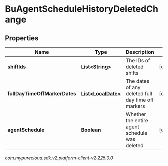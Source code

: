 # BuAgentScheduleHistoryDeletedChange


## Properties

| Name | Type | Description | Notes |
| ------------ | ------------- | ------------- | ------------- |
| **shiftIds** | **List&lt;String&gt;** | The IDs of deleted shifts |  [optional] |
| **fullDayTimeOffMarkerDates** | [**List&lt;LocalDate&gt;**](LocalDate) | The dates of any deleted full day time off markers |  [optional] |
| **agentSchedule** | **Boolean** | Whether the entire agent schedule was deleted |  [optional] |




_com.mypurecloud.sdk.v2:platform-client-v2:225.0.0_
